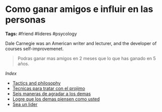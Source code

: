 # Como ganar amigos e influir en las personas

**Tags:** #friend #lideres #psycology

Dale Carnegie was an American writer and lecturer, and the developer of courses self-improvemenet. 

> Podras ganar mas amigos en 2 meses que lo que has ganado en 5 años.

_Index_
 - [Tactics and philosophy](../extract/20220522142538_tactics-how-to-win-friends-and-influence-people.md)
 - [Tecnicas para tratar con el projimo](../extract/20220607155103_tecnicas-para-tratar-con-el-projimo.md)
 - [Seis maneras de agradar a los demas](../notes/20220607171954_seis-maneras-de-agradar-a-los-demas.md)
 - [Logre que los demas piensen como usted]()
 - [Sea un lider]()